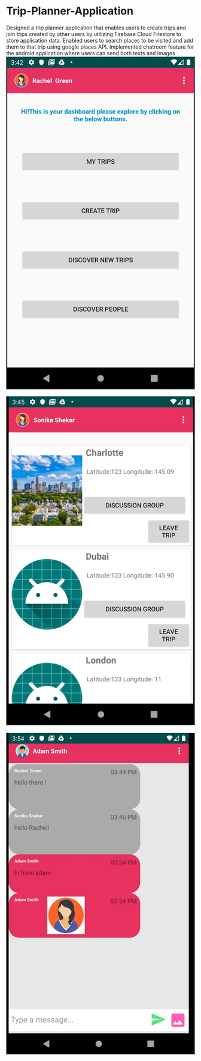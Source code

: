 # Trip-Planner-Application
Designed a trip planner application that enables users to create trips and join trips created by other users by utilizing Firebase Cloud Firestore to store application data. Enabled users to search places to be visited and add them to that trip using google places API.  Implemented chatroom feature for the android application where users can send both texts and images
![](CaptureT.PNG)


![](CaptureT2.PNG)


![](CaptureT3.PNG)

